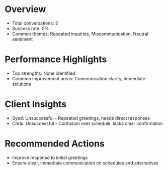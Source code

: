 # Overview
- Total conversations: 2
- Success rate: 0%
- Common themes: Repeated inquiries, Miscommunication, Neutral sentiment

# Performance Highlights
- Top strengths: None identified
- Common improvement areas: Communication clarity, Immediate solutions

# Client Insights
- Syed: Unsuccessful - Repeated greetings, needs direct responses
- Chris: Unsuccessful - Confusion over schedule, lacks clear confirmation

# Recommended Actions
- Improve response to initial greetings
- Ensure clear, immediate communication on schedules and alternatives